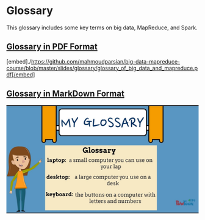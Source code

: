 # Glossary
This glossary includes some key terms on big data, MapReduce, and Spark.

## [Glossary in PDF Format](./glossary_of_big_data_and_mapreduce.pdf)

[embed]./https://github.com/mahmoudparsian/big-data-mapreduce-course/blob/master/slides/glossary/glossary_of_big_data_and_mapreduce.pdf[/embed]

## [Glossary in MarkDown Format](./glossary_of_big_data_and_mapreduce.md)

![](./glossary.jpeg)



